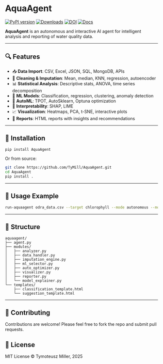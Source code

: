 
# AquaAgent

[![PyPI version](https://img.shields.io/pypi/v/AquaAgent.svg)](https://pypi.org/project/AquaAgent/)
[![Downloads](https://static.pepy.tech/badge/aquaagent)](https://pepy.tech/project/aquaagent)
[![DOI](https://zenodo.org/badge/DOI/10.5281/zenodo.15096947.svg)](https://doi.org/10.5281/zenodo.15098587)
[![Docs](https://img.shields.io/badge/docs-online-blue?logo=readthedocs&style=flat-square)](https://TyMill.github.io/-AquaAgent/)

**AquaAgent** is an autonomous and interactive AI agent for intelligent analysis and reporting of water quality data.

---

## 🔍 Features

- 📥 **Data Import**: CSV, Excel, JSON, SQL, MongoDB, APIs
- 🧼 **Cleaning & Imputation**: Mean, median, KNN, regression, autoencoder
- 📊 **Statistical Analysis**: Descriptive stats, ANOVA, time series decomposition
- 🤖 **ML Models**: Classification, regression, clustering, anomaly detection
- 🔁 **AutoML**: TPOT, AutoSklearn, Optuna optimization
- 🔎 **Interpretability**: SHAP, LIME
- 📈 **Visualization**: Heatmaps, PCA, t-SNE, interactive plots
- 🧾 **Reports**: HTML reports with insights and recommendations

---

## 🚀 Installation

```bash
pip install AquaAgent
```

Or from source:

```bash
git clone https://github.com/TyMill/AquaAgent.git
cd AquaAgent
pip install .
```

---

## 🧠 Usage Example

```bash
run-aquaagent odra_data.csv --target chlorophyll --mode autonomous --model autosklearn --impute autoencoder
```

---

## 📂 Structure

```
aquaagent/
├── agent.py
├── modules/
│   ├── analyzer.py
│   ├── data_handler.py
│   ├── imputation_engine.py
│   ├── ml_selector.py
│   ├── auto_optimizer.py
│   ├── visualizer.py
│   ├── reporter.py
│   └── model_explainer.py
└── templates/
    ├── classification_template.html
    └── suggestion_template.html
```

---

## 🤝 Contributing

Contributions are welcome! Please feel free to fork the repo and submit pull requests.

## 📜 License

MIT License © Tymoteusz Miller, 2025
